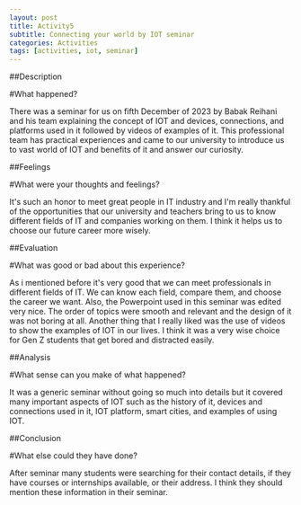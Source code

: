 ```yaml
---
layout: post
title: Activity5
subtitle: Connecting your world by IOT seminar
categories: Activities
tags: [activities, iot, seminar]
---
```


##Description

#What happened?

There was a seminar for us on fifth December of 2023 by Babak Reihani and his team explaining the concept of IOT and devices, connections, and platforms used in it followed by videos of examples of it.
This professional team has practical experiences and came to our university to introduce us to vast world of IOT and benefits of it and answer our curiosity.

##Feelings

#What were your thoughts and feelings?

It's such an honor to meet great people in IT industry and I'm really thankful of the opportunities that our university and teachers bring to us to know different fields of IT and companies working on them. I think it helps us to choose our future career more wisely.

##Evaluation

#What was good or bad about this experience?

As i mentioned before it's very good that we can meet professionals in different fields of IT. We can know each field, compare them, and choose the career we want.
Also, the Powerpoint used in this seminar was edited very nice. The order of topics were smooth and relevant and the design of it was not boring at all. Another thing that I really liked was the use of videos to show the examples of IOT in our lives. I think it was a very wise choice for Gen Z students that get bored and distracted easily.

##Analysis

#What sense can you make of what happened?

It was a generic seminar without going so much into details but it covered many important aspects of IOT such as the history of it, devices and connections used in it, IOT platform, smart cities, and examples of using IOT.

##Conclusion

#What else could they have done?

After seminar many students were searching for their contact details, if they have courses or internships available, or their address. I think they should mention these information in their seminar.
